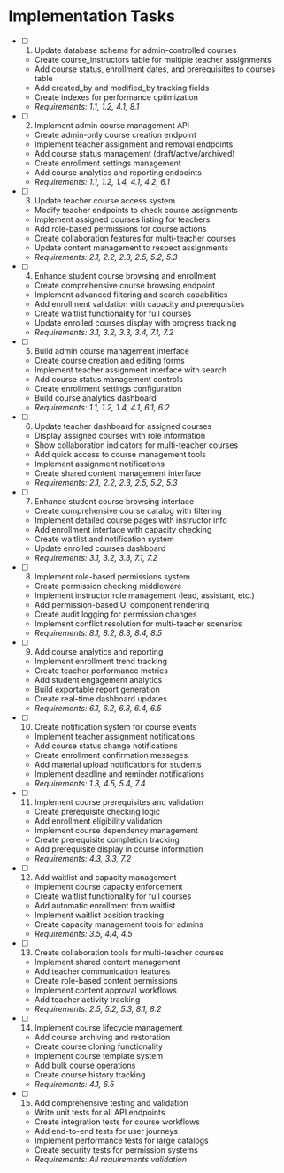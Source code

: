 # Implementation Tasks

- [ ] 1. Update database schema for admin-controlled courses
  - Create course_instructors table for multiple teacher assignments
  - Add course status, enrollment dates, and prerequisites to courses table
  - Add created_by and modified_by tracking fields
  - Create indexes for performance optimization
  - _Requirements: 1.1, 1.2, 4.1, 8.1_

- [ ] 2. Implement admin course management API
  - Create admin-only course creation endpoint
  - Implement teacher assignment and removal endpoints
  - Add course status management (draft/active/archived)
  - Create enrollment settings management
  - Add course analytics and reporting endpoints
  - _Requirements: 1.1, 1.2, 1.4, 4.1, 4.2, 6.1_

- [ ] 3. Update teacher course access system
  - Modify teacher endpoints to check course assignments
  - Implement assigned courses listing for teachers
  - Add role-based permissions for course actions
  - Create collaboration features for multi-teacher courses
  - Update content management to respect assignments
  - _Requirements: 2.1, 2.2, 2.3, 2.5, 5.2, 5.3_

- [ ] 4. Enhance student course browsing and enrollment
  - Create comprehensive course browsing endpoint
  - Implement advanced filtering and search capabilities
  - Add enrollment validation with capacity and prerequisites
  - Create waitlist functionality for full courses
  - Update enrolled courses display with progress tracking
  - _Requirements: 3.1, 3.2, 3.3, 3.4, 7.1, 7.2_

- [ ] 5. Build admin course management interface
  - Create course creation and editing forms
  - Implement teacher assignment interface with search
  - Add course status management controls
  - Create enrollment settings configuration
  - Build course analytics dashboard
  - _Requirements: 1.1, 1.2, 1.4, 4.1, 6.1, 6.2_

- [ ] 6. Update teacher dashboard for assigned courses
  - Display assigned courses with role information
  - Show collaboration indicators for multi-teacher courses
  - Add quick access to course management tools
  - Implement assignment notifications
  - Create shared content management interface
  - _Requirements: 2.1, 2.2, 2.3, 2.5, 5.2, 5.3_

- [ ] 7. Enhance student course browsing interface
  - Create comprehensive course catalog with filtering
  - Implement detailed course pages with instructor info
  - Add enrollment interface with capacity checking
  - Create waitlist and notification system
  - Update enrolled courses dashboard
  - _Requirements: 3.1, 3.2, 3.3, 7.1, 7.2_

- [ ] 8. Implement role-based permissions system
  - Create permission checking middleware
  - Implement instructor role management (lead, assistant, etc.)
  - Add permission-based UI component rendering
  - Create audit logging for permission changes
  - Implement conflict resolution for multi-teacher scenarios
  - _Requirements: 8.1, 8.2, 8.3, 8.4, 8.5_

- [ ] 9. Add course analytics and reporting
  - Implement enrollment trend tracking
  - Create teacher performance metrics
  - Add student engagement analytics
  - Build exportable report generation
  - Create real-time dashboard updates
  - _Requirements: 6.1, 6.2, 6.3, 6.4, 6.5_

- [ ] 10. Create notification system for course events
  - Implement teacher assignment notifications
  - Add course status change notifications
  - Create enrollment confirmation messages
  - Add material upload notifications for students
  - Implement deadline and reminder notifications
  - _Requirements: 1.3, 4.5, 5.4, 7.4_

- [ ] 11. Implement course prerequisites and validation
  - Create prerequisite checking logic
  - Add enrollment eligibility validation
  - Implement course dependency management
  - Create prerequisite completion tracking
  - Add prerequisite display in course information
  - _Requirements: 4.3, 3.3, 7.2_

- [ ] 12. Add waitlist and capacity management
  - Implement course capacity enforcement
  - Create waitlist functionality for full courses
  - Add automatic enrollment from waitlist
  - Implement waitlist position tracking
  - Create capacity management tools for admins
  - _Requirements: 3.5, 4.4, 4.5_

- [ ] 13. Create collaboration tools for multi-teacher courses
  - Implement shared content management
  - Add teacher communication features
  - Create role-based content permissions
  - Implement content approval workflows
  - Add teacher activity tracking
  - _Requirements: 2.5, 5.2, 5.3, 8.1, 8.2_

- [ ] 14. Implement course lifecycle management
  - Add course archiving and restoration
  - Create course cloning functionality
  - Implement course template system
  - Add bulk course operations
  - Create course history tracking
  - _Requirements: 4.1, 6.5_

- [ ] 15. Add comprehensive testing and validation
  - Write unit tests for all API endpoints
  - Create integration tests for course workflows
  - Add end-to-end tests for user journeys
  - Implement performance tests for large catalogs
  - Create security tests for permission systems
  - _Requirements: All requirements validation_